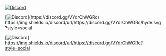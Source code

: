 [![Discord](https://img.shields.io/discord/url?label=Discord&logo=Discord&style=social&url=https%3A%2F%2Fdiscord.gg%VYdrChWGRc)](https://discord.gg/VYdrChWGRc)


[![Discord](https://img.shields.io/discord/url?label=Discord&logo=Discord&style=social&url=https://discord.gg/VYdrChWGRc/hyde.svg?)](https://discord.gg/VYdrChWGRc)
https://img.shields.io/discord/url/https://discord.gg/VYdrChWGRc/hyde.svg?style=social


[![Discord](https://img.shields.io/discord/url?https://discord.gg/VYdrChWGRc?style=social)]
 https://img.shields.io/discord/url/https://discord.gg/VYdrChWGRc?style=social
